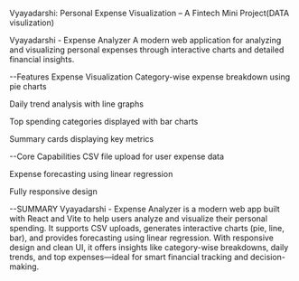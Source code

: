 Vyayadarshi: Personal Expense Visualization – A Fintech Mini Project(DATA visulization)

Vyayadarshi - Expense Analyzer
A modern web application for analyzing and visualizing personal expenses through interactive charts and detailed financial insights.

--Features
Expense Visualization
Category-wise expense breakdown using pie charts

Daily trend analysis with line graphs

Top spending categories displayed with bar charts

Summary cards displaying key metrics

--Core Capabilities
CSV file upload for user expense data

Expense forecasting using linear regression

Fully responsive design

--SUMMARY 
Vyayadarshi - Expense Analyzer is a modern web app built with React and Vite to help users analyze and visualize their personal spending. It supports CSV uploads, generates interactive charts (pie, line, bar), and provides forecasting using linear regression. With responsive design and clean UI, it offers insights like category-wise breakdowns, daily trends, and top expenses—ideal for smart financial tracking and decision-making.
